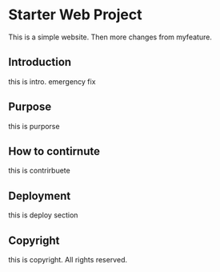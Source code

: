 # Starter Web Project

This is a simple website. Then more changes from myfeature.

## Introduction

this is intro. emergency fix

## Purpose

this is purporse


## How to contirnute

this is contrirbuete

## Deployment

this is deploy section

## Copyright

this is copyright. All rights reserved.